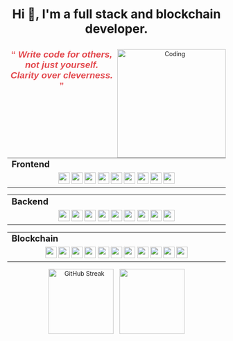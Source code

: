 <h1 align="center">Hi 👋, I'm a full stack and blockchain developer.</h1>

<div align="center">
    <img align="right" alt="Coding" src="https://cdn.pixabay.com/animation/2023/03/23/17/00/17-00-52-997_512.gif" data-canonical-src="https://cdn.pixabay.com/animation/2023/03/23/17/00/17-00-52-997_512.gif" style="width: 250px; visibility: visible; display: inline-block;" data-xblocker="passed" data-target="animated-image.originalImage">
   <h2 style="font-family: 'Utilize', sans-serif; color: #E3484D;" >
    <span style="color: #E3484D;">“ </span><i>Write code for others, not just yourself. <br />Clarity over cleverness.</i><span style="color: #E3484D;"> ”</span><br /><br />
</h2>
</div>
<div align="center" style="witdh:100%"> 
  <table>
    <tr>
      <td valign="center" width="100px" style="font-size: 20px;"><b>Frontend<b></td>
    </tr>
    <tr>
      <td valign="center" align="center" width="900px">
        <img src="https://img.shields.io/badge/React-g" height="26px" /> 
        <img src="https://img.shields.io/badge/Next-g" height="26px" /> 
        <img src="https://img.shields.io/badge/Vue-g" height="26px" /> 
        <img src="https://img.shields.io/badge/Nuxt-g" height="26px" /> 
<!--         <img src="https://img.shields.io/badge/Angular-g" height="26px"/>  -->
        <img src="https://img.shields.io/badge/Svelte-g" height="26px" /> 
        <img src="https://img.shields.io/badge/TypeScript-g" height="26px" />
        <img src="https://img.shields.io/badge/Bootstrap-g" height="26px" /> 
        <img src="https://img.shields.io/badge/Tailwind-g" height="26px" /> 
        <img src="https://img.shields.io/badge/MUI-g" height="26px" /> 
      </td>      
    </tr>
  </table>
  <div align="center" style="witdh:100%"> 
  <table>
    <tr>
      <td valign="center" width="100px" style="font-size: 20px;"><b>Backend<b></td>
    </tr>
    <tr>
      <td valign="center" align="center" width="900px">
        <img src="https://img.shields.io/badge/Node.js-blue" height="26px" /> 
        <img src="https://img.shields.io/badge/Express-blue" height="26px" /> 
        <img src="https://img.shields.io/badge/PHP-blue" height="26px" /> 
        <img src="https://img.shields.io/badge/Laravel-blue" height="26px" /> 
        <img src="https://img.shields.io/badge/Ruby-blue" height="26px" /> 
        <img src="https://img.shields.io/badge/Ruby on Rails-blue" height="26px" /> 
<!--         <img src="https://img.shields.io/badge/Django-blue" height="26px" />  -->
        <img src="https://img.shields.io/badge/Python-blue" height="26px" /> 
        <img src="https://img.shields.io/badge/ASP.NET-blue" height="26px" /> 
        <img src="https://img.shields.io/badge/Go-blue" height="26px" /> 
      </td>
    </tr>
  </table>
  
 <table>
    <tr>
      <td valign="center" width="100px" style="font-size: 20px;"><b>Blockchain<b></td>
    </tr>
    <tr>
      <td valign="center" align="center" width="900px">
        <img src="https://img.shields.io/badge/Solidity-violet" height="26px" /> 
        <img src="https://img.shields.io/badge/Rust-violet" height="26px" /> 
        <img src="https://img.shields.io/badge/Web3-violet" height="26px" /> 
        <img src="https://img.shields.io/badge/Golang-violet" height="26px" /> 
        <img src="https://img.shields.io/badge/Solana-violet" height="26px" /> 
        <img src="https://img.shields.io/badge/EVM-violet" height="26px" />
        <img src="https://img.shields.io/badge/Bitcoin-violet" height="26px" />
        <img src="https://img.shields.io/badge/Injective-violet" height="26px" /> 
        <img src="https://img.shields.io/badge/SEI-violet" height="26px" /> 
        <img src="https://img.shields.io/badge/Cosmwasm-violet" height="26px" /> 
        <img src="https://img.shields.io/badge/Polkadot-violet" height="26px" /> 
<!--         <img src="https://img.shields.io/badge/Substrate-violet" height="26px" /> -->
      </td>
    </tr>
  </table>
</div>
<p align="center">
    <img height = "150px" src="https://github-readme-streak-stats.herokuapp.com?user=tsukipond8531&theme=blueberry&hide_border=true" alt="GitHub Streak" />
    <img height = "150px" style="margin-left: 10px;" src = "https://github-readme-stats.vercel.app/api/top-langs/?username=monolab825&theme=blueberry&hide_border=true&include_all_commits=true&count_private=true&layout=compact">
</p>
